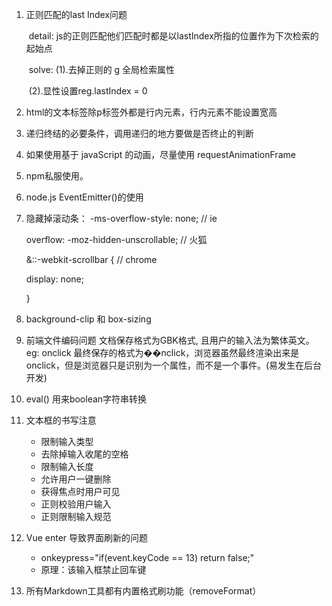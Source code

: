 1. 正则匹配的last Index问题

   ​	detail: js的正则匹配他们匹配时都是以lastIndex所指的位置作为下次检索的起始点

   ​	solve: (1).去掉正则的 g 全局检索属性

   ​	          (2).显性设置reg.lastIndex = 0

2. html的文本标签除p标签外都是行内元素，行内元素不能设置宽高

3. 递归终结的必要条件，调用递归的地方要做是否终止的判断

6. 如果使用基于 javaScript 的动画，尽量使用 requestAnimationFrame

7. npm私服使用。

8. node.js EventEmitter()的使用

10.  隐藏掉滚动条：
    -ms-overflow-style: none;  // ie

     overflow: -moz-hidden-unscrollable;  // 火狐

     &::-webkit-scrollbar { // chrome

      display: none;

     }

11. background-clip 和  box-sizing

12. 前端文件编码问题 文档保存格式为GBK格式, 且用户的输入法为繁体英文。
    eg: onclick 最终保存的格式为��nclick，浏览器虽然最终渲染出来是onclick，但是浏览器只是识别为一个属性，而不是一个事件。(易发生在后台开发)

10. eval() 用来boolean字符串转换

11. 文本框的书写注意

    + 限制输入类型
    + 去除掉输入收尾的空格
    + 限制输入长度
    + 允许用户一键删除
    + 获得焦点时用户可见
    + 正则校验用户输入
    + 正则限制输入规范
    
12. Vue enter 导致界面刷新的问题

    + onkeypress="if(event.keyCode == 13) return false;"
    + 原理：该输入框禁止回车键
    
13. 所有Markdown工具都有内置格式刷功能（removeFormat）
